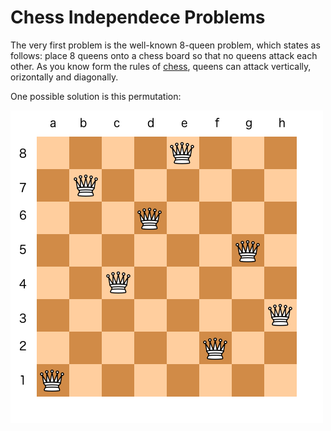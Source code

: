 # Chess Independece Problems


The very first problem is the well-known 8-queen problem, which states as follows: place 8 queens onto a chess board so that no queens attack each other. As you know form the rules of [chess](https://en.wikipedia.org/wiki/Chess), queens can attack vertically, orizontally and diagonally.

One possible solution is this permutation:


![first permutation](public/q.png)


